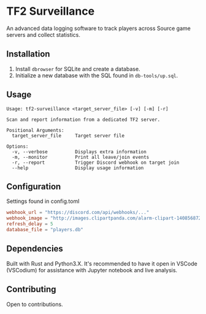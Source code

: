 # TF2 Surveillance

An advanced data logging software to track players across Source game servers and collect statistics.

## Installation

1. Install `dbrowser` for SQLite and create a database.
2. Initialize a new database with the SQL found in `db-tools/up.sql`.

## Usage

```plaintext
Usage: tf2-surveillance <target_server_file> [-v] [-m] [-r]

Scan and report information from a dedicated TF2 server.

Positional Arguments:
  target_server_file     Target server file

Options:
  -v, --verbose          Displays extra information
  -m, --monitor          Print all leave/join events
  -r, --report           Trigger Discord webhook on target join
  --help                 Display usage information
```

## Configuration

Settings found in config.toml

```toml
webhook_url = "https://discord.com/api/webhooks/..."
webhook_image = "http://images.clipartpanda.com/alarm-clipart-1408568727.png"
refresh_delay = 5
database_file = "players.db"
```

## Dependencies

Built with Rust and Python3.X. It's recommended to have it open in VSCode (VSCodium) for assistance with Jupyter notebook and live analysis.

## Contributing

Open to contributions.
